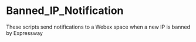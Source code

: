 # Banned_IP_Notification
These scripts send notifications to a Webex space when a new IP is banned by Expressway

